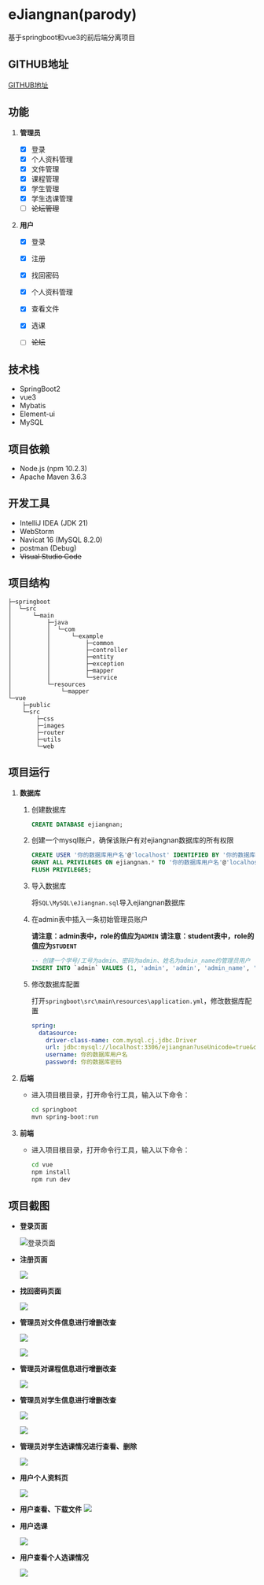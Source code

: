 # eJiangnan(parody)

基于springboot和vue3的前后端分离项目

## GITHUB地址

[GITHUB地址](https://github.com/tinsyding/ejiangnan)

## 功能

1. **管理员**

    - [x] 登录
    - [x] 个人资料管理
    - [x] 文件管理
    - [x] 课程管理
    - [x] 学生管理
    - [x] 学生选课管理
    - [ ] ~~论坛管理~~

2. **用户**

    - [x] 登录
    - [x] 注册
    - [x] 找回密码
    - [x] 个人资料管理
    - [x] 查看文件
    - [x] 选课 
    - [ ] ~~论坛~~


## 技术栈

- SpringBoot2
- vue3
- Mybatis
- Element-ui
- MySQL

## 项目依赖

- Node.js (npm 10.2.3)
- Apache Maven 3.6.3

## 开发工具

- IntelliJ IDEA (JDK 21)
- WebStorm
- Navicat 16 (MySQL 8.2.0)
- postman (Debug)
- ~~Visual Studio Code~~

## 项目结构

    ├─springboot
    │  └─src
    │      └─main
    │          ├─java
    │          │  └─com
    │          │      └─example
    │          │          ├─common
    │          │          ├─controller
    │          │          ├─entity
    │          │          ├─exception
    │          │          ├─mapper
    │          │          └─service
    │          └─resources
    │              └─mapper
    └─vue
        ├─public
        └─src
            ├─css
            ├─images
            ├─router
            ├─utils
            └─web

## 项目运行

1. **数据库**

    1. 创建数据库

        ```sql
        CREATE DATABASE ejiangnan;
        ```

    2. 创建一个mysql账户，确保该账户有对ejiangnan数据库的所有权限

        ```sql
        CREATE USER '你的数据库用户名'@'localhost' IDENTIFIED BY '你的数据库密码';
        GRANT ALL PRIVILEGES ON ejiangnan.* TO '你的数据库用户名'@'localhost';
        FLUSH PRIVILEGES;
        ```

    3. 导入数据库

        将`SQL\MySQL\eJiangnan.sql`导入ejiangnan数据库

    4. 在admin表中插入一条初始管理员账户

        **请注意：admin表中，role的值应为`ADMIN`**
        **请注意：student表中，role的值应为`STUDENT`**
    
        ```sql
        -- 创建一个学号/工号为admin、密码为admin、姓名为admin_name的管理员用户
        INSERT INTO `admin` VALUES (1, 'admin', 'admin', 'admin_name', 'ADMIN');
        ```
    
    5. 修改数据库配置

         打开`springboot\src\main\resources\application.yml`，修改数据库配置

         ```yaml
         spring:
           datasource:
             driver-class-name: com.mysql.cj.jdbc.Driver
             url: jdbc:mysql://localhost:3306/ejiangnan?useUnicode=true&characterEncoding=utf-8&serverTimezone=Asia/Shanghai
             username: 你的数据库用户名
             password: 你的数据库密码
         ```

2. **后端**

   - 进入项目根目录，打开命令行工具，输入以下命令：

        ```bash
        cd springboot
        mvn spring-boot:run
        ```

3. **前端**

   - 进入项目根目录，打开命令行工具，输入以下命令：

        ```bash
        cd vue
        npm install
        npm run dev
        ```

## 项目截图

- **登录页面**

  ![登录页面](TEMP/images/1.png)

- **注册页面**

  ![](TEMP/images/2.png)

- **找回密码页面**

  ![](TEMP/images/3.png)

- **管理员对文件信息进行增删改查**

  ![](TEMP/images/4.png)

  ![](TEMP/images/5.png)

- **管理员对课程信息进行增删改查**

  ![](TEMP/images/6.png)

- **管理员对学生信息进行增删改查**

  ![](TEMP/images/7.png)

  ![](TEMP/images/8.png)

- **管理员对学生选课情况进行查看、删除**

  ![](TEMP/images/14.png)

- **用户个人资料页**

  ![](TEMP/images/9.png)

- **用户查看、下载文件**
  ![](TEMP/images/10.png)

- **用户选课**

  ![](TEMP/images/11.png)

- **用户查看个人选课情况**

  ![](TEMP/images/12.png)
